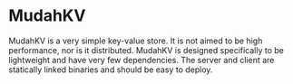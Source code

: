 # MudahKV

MudahKV is a very simple key-value store. It is not aimed to be high performance, nor is it distributed. MudahKV is designed specifically to be lightweight and have very few dependencies. The server and client are statically linked binaries and should be easy to deploy.
